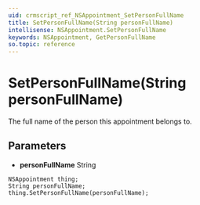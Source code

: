 ```yaml
---
uid: crmscript_ref_NSAppointment_SetPersonFullName
title: SetPersonFullName(String personFullName)
intellisense: NSAppointment.SetPersonFullName
keywords: NSAppointment, GetPersonFullName
so.topic: reference
---
```


# SetPersonFullName(String personFullName)

The full name of the person this appointment belongs to.

## Parameters

* **personFullName** String

```crmscript
NSAppointment thing;
String personFullName;
thing.SetPersonFullName(personFullName);
```

